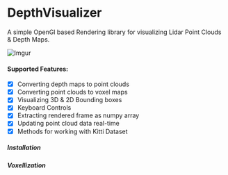 # DepthVisualizer
A simple OpenGl based Rendering library for visualizing Lidar Point Clouds & Depth Maps.

![Imgur](https://i.imgur.com/VNyITgQ.gifv)

#### Supported Features:
- [x] Converting depth maps to point clouds
- [x] Converting point clouds to voxel maps
- [x] Visualizing 3D & 2D Bounding boxes
- [x] Keyboard Controls
- [x] Extracting rendered frame as numpy array
- [x] Updating point cloud data real-time
- [x] Methods for working with Kitti Dataset

##### Installation


##### Voxellization

